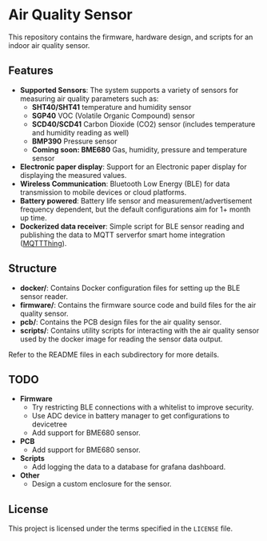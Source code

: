 # Air Quality Sensor

This repository contains the firmware, hardware design, and scripts for an indoor air quality sensor.

## Features

- **Supported Sensors**: The system supports a variety of sensors for measuring air quality parameters such as:
  - **SHT40/SHT41** temperature and humidity sensor
  - **SGP40** VOC (Volatile Organic Compound) sensor
  - **SCD40/SCD41** Carbon Dioxide (CO2) sensor (includes temperature and humidity reading as well)
  - **BMP390** Pressure sensor
  - **Coming soon: BME680** Gas, humidity, pressure and temperature sensor
- **Electronic paper display**: Support for an Electronic paper display for displaying the measured values.
- **Wireless Communication**: Bluetooth Low Energy (BLE) for data transmission to mobile devices or cloud platforms.
- **Battery powered**: Battery life sensor and measurement/advertisement frequency dependent, but the default configurations aim for 1+ month up time.
- **Dockerized data receiver**: Simple script for BLE sensor reading and publishing the data to MQTT serverfor smart home integration ([MQTTThing](https://github.com/arachnetech/homebridge-mqttthing)).

## Structure

- **docker/**: Contains Docker configuration files for setting up the BLE sensor reader.
- **firmware/**: Contains the firmware source code and build files for the air quality sensor.
- **pcb/**: Contains the PCB design files for the air quality sensor.
- **scripts/**: Contains utility scripts for interacting with the air quality sensor used by the docker image for reading the sensor data output.

Refer to the README files in each subdirectory for more details.

## TODO
- **Firmware**
    - Try restricting BLE connections with a whitelist to improve security.
    - Use ADC device in battery manager to get configurations to devicetree
    - Add support for BME680 sensor.
- **PCB**
    - Add support for BME680 sensor.
- **Scripts**
    - Add logging the data to a database for grafana dashboard.
- **Other**
    - Design a custom enclosure for the sensor.

## License

This project is licensed under the terms specified in the `LICENSE` file.